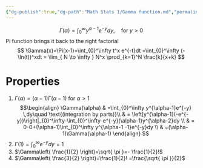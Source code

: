 ```yaml
---
{"dg-publish":true,"dg-path":"Math Stats 1/Gamma function.md","permalink":"/math-stats-1/gamma-function/","created":"2024-11-26T16:19:24.054-05:00","updated":"2025-07-07T18:02:31.343-04:00"}
---
```


$$
\Gamma(\alpha)=\int_{0}^\infty y^ {\alpha-1}e^{-y}dy, \quad \text{for } y>0
$$
Pi function brings it back to the right factorial
$$
\Gamma(x)=\Pi(x-1)=\int_{0}^\infty t^x e^{-t}dt =\int_{0}^\infty (-\ln(t))^xdt = \lim_{ N \to \infty } N^x \prod_{k=1}^N \frac{k}{x+k}
$$

# Properties
1. $\Gamma(\alpha)=(\alpha-1)\Gamma(\alpha-1)$ for $\alpha>1$
$$\begin{align}
\Gamma(\alpha) & =\int_{0}^\infty y^{\alpha-1}e^{-y} \,dy\quad \text{(integration by parts)}\\
 & = \left[y^{\alpha-1}(-e^{-y})\right|_{0}^\infty-\int_{0}^\infty-e^{-y}(\alpha-1)y^{\alpha-2}dy \\
 & = 0-0+(\alpha-1)\int_{0}^\infty y^{\alpha-1 -1}e^{-y}dy \\
 & =(\alpha-1)\Gamma(\alpha-1)
\end{align}
$$
1. $\Gamma(1)=\int_{0}^\infty e^{-y}dy=1$
2. $\Gamma\left( \frac{1}{2} \right)=\sqrt{ \pi }=- \frac{1}{2}!$ 
3. $\Gamma\left( \frac{3}{2} \right)=\frac{1}{2}! =\frac{\sqrt{ \pi }}{2}$
